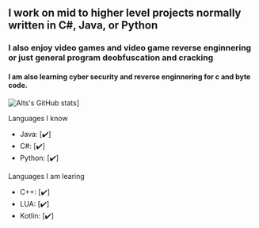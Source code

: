 
##         I work on mid to higher level projects normally written in C#, Java, or Python
###         I also enjoy video games and video game reverse enginnering or just general program deobfuscation and cracking

####          I am also learning cyber security and reverse enginnering for c and byte code.


![Alts's GitHub stats](https://github-readme-stats.vercel.app/api?username=Alts-Dev&show_icons=true&theme=radical)]


Languages I know
- Java: [✔️]
- C#: [✔️]
- Python: [✔️]

Languages I am learing
- C++: [✔️]
- LUA: [✔️]
- Kotlin: [✔️]


